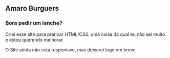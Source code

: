 
## Amaro Burguers
### Bora pedir um lanche?

Criei esse site para praticar HTML/CSS, uma coisa da qual eu não sei muito e estou querendo melhorar.

O Site ainda não está responisvo, mas deixarei logo em breve.
